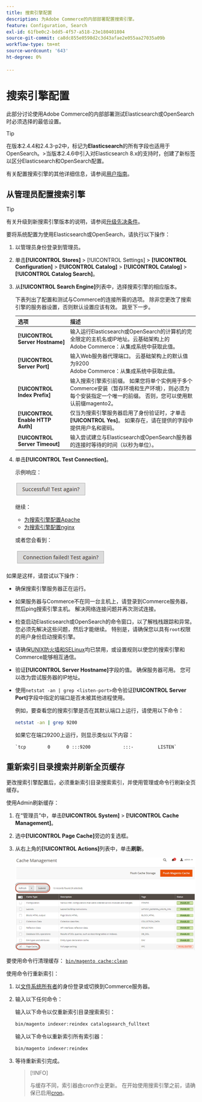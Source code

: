 ```yaml
---
title: 搜索引擎配置
description: 为Adobe Commerce的内部部署配置搜索引擎。
feature: Configuration, Search
exl-id: 61fbe0c2-bdd5-4f57-a518-23e180401804
source-git-commit: ca8dc855e0598d2c3d43afae2e055aa27035a09b
workflow-type: tm+mt
source-wordcount: '643'
ht-degree: 0%

---
```


# 搜索引擎配置

此部分讨论使用Adobe Commerce的内部部署测试Elasticsearch或OpenSearch时必须选择的最低设置。

>[!TIP]
>
>在版本2.4.4和2.4.3-p2中，标记为&#x200B;**Elasticsearch**&#x200B;的所有字段也适用于OpenSearch。
>&#x200B;>当版本2.4.6中引入对Elasticsearch 8.x的支持时，创建了新标签以区分Elasticsearch和OpenSearch配置。

有关配置搜索引擎的其他详细信息，请参阅[用户指南](https://experienceleague.adobe.com/docs/commerce-admin/catalog/catalog/search/search-configuration.html?lang=zh-Hans)。

## 从管理员配置搜索引擎

>[!TIP]
>
>有关升级到新搜索引擎版本的说明，请参阅[升级先决条件](../../upgrade/prepare/prerequisites.md)。

要将系统配置为使用Elasticsearch或OpenSearch，请执行以下操作：

1. 以管理员身份登录到管理员。
1. 单击&#x200B;**[!UICONTROL Stores]** > [!UICONTROL Settings] > **[!UICONTROL Configuration]** > **[!UICONTROL Catalog]** > **[!UICONTROL Catalog]** > **[!UICONTROL Catalog Search]**。
1. 从&#x200B;**[!UICONTROL Search Engine]**&#x200B;列表中，选择搜索引擎的相应版本。

   下表列出了配置和测试与Commerce的连接所需的选项。 除非您更改了搜索引擎的服务器设置，否则默认设置应该有效。 跳至下一步。

   | 选项 | 描述 |
   |--- |--- |
   | **[!UICONTROL Server Hostname]** | 输入运行Elasticsearch或OpenSearch的计算机的完全限定的主机名或IP地址。云基础架构上的<br>Adobe Commerce：从集成系统中获取此值。 |
   | **[!UICONTROL Server Port]** | 输入Web服务器代理端口。 云基础架构上的默认值为9200<br>Adobe Commerce：从集成系统中获取此值。 |
   | **[!UICONTROL Index Prefix]** | 输入搜索引擎索引前缀。 如果您将单个实例用于多个Commerce安装（暂存环境和生产环境），则必须为每个安装指定一个唯一的前缀。 否则，您可以使用默认前缀magento2。 |
   | **[!UICONTROL Enable HTTP Auth]** | 仅当为搜索引擎服务器启用了身份验证时，才单击&#x200B;**[!UICONTROL Yes]**。 如果存在，请在提供的字段中提供用户名和密码。 |
   | **[!UICONTROL Server Timeout]** | 输入尝试建立与Elasticsearch或OpenSearch服务器的连接时等待的时间（以秒为单位）。 |

1. 单击&#x200B;**[!UICONTROL Test Connection]**。

   示例响应：

   ![成功](../../assets/configuration/elastic_test-success.png)

   继续：

   - [为搜索引擎配置Apache](../../installation/prerequisites/search-engine/configure-apache.md)
   - [为搜索引擎配置nginx](../../installation/prerequisites/search-engine/configure-nginx.md)

   或者您会看到：

   ![失败](../../assets/configuration/elastic_test-fail.png)

如果是这样，请尝试以下操作：

- 确保搜索引擎服务器正在运行。
- 如果服务器与Commerce不在同一台主机上，请登录到Commerce服务器，然后ping搜索引擎主机。 解决网络连接问题并再次测试连接。
- 检查启动Elasticsearch或OpenSearch的命令窗口，以了解栈栈跟踪和异常。 您必须先解决这些问题，然后才能继续。 特别是，请确保您以具有`root`权限的用户身份启动搜索引擎。
- 请确保[UNIX防火墙和SELinux](../../installation/prerequisites/search-engine/overview.md#firewall-and-selinux)均已禁用，或设置规则以使您的搜索引擎和Commerce能够相互通信。
- 验证&#x200B;**[!UICONTROL Server Hostname]**&#x200B;字段的值。 确保服务器可用。 您可以改为尝试服务器的IP地址。
- 使用`netstat -an | grep <listen-port>`命令验证&#x200B;**[!UICONTROL Server Port]**&#x200B;字段中指定的端口是否未被其他进程使用。

  例如，要查看您的搜索引擎是否在其默认端口上运行，请使用以下命令：

  ```bash
  netstat -an | grep 9200
  ```

  如果它在端口9200上运行，则显示类似以下内容：

  ```
  `tcp        0      0 :::9200            :::-         LISTEN`
  ```

## 重新索引目录搜索并刷新全页缓存

更改搜索引擎配置后，必须重新索引目录搜索索引，并使用管理或命令行刷新全页缓存。

使用Admin刷新缓存：

1. 在“管理员”中，单击&#x200B;**[!UICONTROL System]** > **[!UICONTROL Cache Management]**。
1. 选中&#x200B;**[!UICONTROL Page Cache]**&#x200B;旁边的复选框。
1. 从右上角的&#x200B;**[!UICONTROL Actions]**&#x200B;列表中，单击&#x200B;**刷新**。

   ![缓存管理](../../assets/configuration/refresh-cache.png)

要使用命令行清理缓存： [`bin/magento cache:clean`](../cli/manage-cache.md#clean-and-flush-cache-types)

使用命令行重新索引：

1. 以[文件系统所有者](../../installation/prerequisites/file-system/overview.md)的身份登录或切换到Commerce服务器。
1. 输入以下任何命令：

   输入以下命令以仅重新索引目录搜索索引：

   ```bash
   bin/magento indexer:reindex catalogsearch_fulltext
   ```

   输入以下命令以重新索引所有索引器：

   ```bash
   bin/magento indexer:reindex
   ```

1. 等待重新索引完成。

   >[!INFO]
   >
   >与缓存不同，索引器由cron作业更新。 在开始使用搜索引擎之前，请确保已启用[cron](../cli/configure-cron-jobs.md)。

